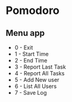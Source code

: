 # Pomodoro

## Menu app

- 0 - Exit
- 1 - Start Time
- 2 - End Time
- 3 - Report Last Task
- 4 - Report All Tasks
- 5 - Add New user
- 6 - List All Users
- 7 - Save Log